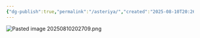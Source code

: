 ```yaml
---
{"dg-publish":true,"permalink":"/asteriya/","created":"2025-08-10T20:26:55.457+03:00","updated":"2025-08-10T20:27:17.547+03:00"}
---
```



![Pasted image 20250810202709.png](/img/user/img/Pasted%20image%2020250810202709.png)
